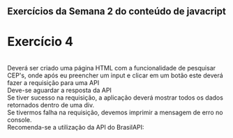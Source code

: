 ## Exercícios da Semana 2 do conteúdo de javacript 

# Exercício 4 
<br>
Deverá ser criado uma página HTML com a funcionalidade de pesquisar CEP's, onde após eu preencher um input e clicar em um botão este deverá fazer a requisição para uma API
<br>
Deve-se aguardar a resposta da API
<br>
Se tiver sucesso na requisição, a aplicação deverá mostrar todos os dados retornados dentro de uma div.
<br>
Se tivermos falha na requisição, devemos imprimir a mensagem de erro no console.
<br>
Recomenda-se a utilização da API do BrasilAPI:
<br>
